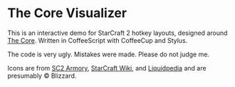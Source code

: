 # The Core Visualizer

This is an interactive demo for StarCraft 2 hotkey layouts, designed around [The Core](http://www.teamliquid.net/forum/viewmessage.php?topic_id=341878). Written in CoffeeScript with CoffeeCup and Stylus.

The code is very ugly. Mistakes were made. Please do not judge me.

Icons are from [SC2 Armory](http://sc2armory.com/), [StarCraft Wiki](http://starcraft.wikia.com/wiki/StarCraft_II), and [Liquidpedia](http://wiki.teamliquid.net/starcraft2/Main_Page) and are presumably &copy; Blizzard.